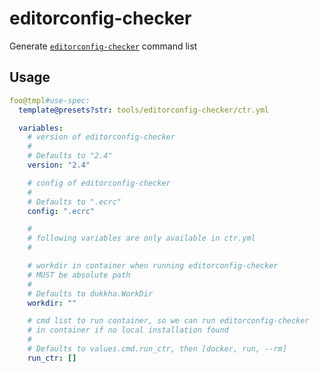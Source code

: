 # editorconfig-checker

Generate [`editorconfig-checker`](https://github.com/editorconfig-checker/editorconfig-checker) command list

## Usage

```yaml
foo@tmpl#use-spec:
  template@presets?str: tools/editorconfig-checker/ctr.yml

  variables:
    # version of editorconfig-checker
    #
    # Defaults to "2.4"
    version: "2.4"

    # config of editorconfig-checker
    #
    # Defaults to ".ecrc"
    config: ".ecrc"

    #
    # following variables are only available in ctr.yml
    #

    # workdir in container when running editorconfig-checker
    # MUST be absolute path
    #
    # Defaults to dukkha.WorkDir
    workdir: ""

    # cmd list to run container, so we can run editorconfig-checker
    # in container if no local installation found
    #
    # Defaults to values.cmd.run_ctr, then [docker, run, --rm]
    run_ctr: []
```
